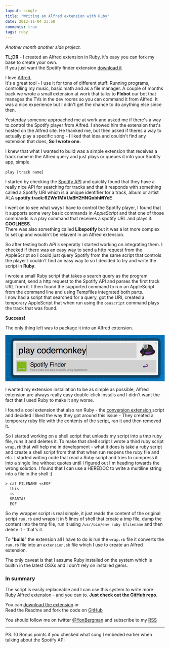 ```yaml
---
layout: single
title: "Writing an Alfred extension with Ruby"
date: 2012-11-04 23:50
comments: true
tags: ruby
---
```


*Another month another side project.*

**TL;DR** - I created an Alfred extension in Ruby, it's easy you can fork my base to create your own.  
If you just want the Spotify finder extension [download it](https://github.com/yonbergman/alfred_spotify_finder/raw/master/Spotify%20Finder.alfredextension)

<!--more-->

I love [Alfred](http://www.alfredapp.com/),  
It's a great tool - I use it for tons of different stuff: Running programs, controlling my music, basic math and as a file manager.
A couple of months back we wrote a small extension at work that talks to **Flobot** our bot that manages the TVs in the dev rooms so you can command it from Alfred. It was a nice experience but I didn't get the chance to do anything else since then.

Yesterday someone approached me at work and asked me if there's a way to control the Spotify player from Alfred. I showed him the extension that's hosted on the Alfred site. He thanked me, but then asked if theres a way to actually play a specific song - I liked that idea and couldn't find any extension that does, **So I wrote one.**

I knew that what I wanted to build was a simple extension that receives a track name in the Alfred query and just plays or queues it into your Spotify app, simple.

` play [track name] `

I started by checking the [Spotify API](https://developer.spotify.com/technologies/web-api/) and quickly found that they have a really nice API for searching for tracks and that it responds with something called a Spotify URI which is a unique identifier for a track, album or artist ALA **spotify:track:6ZWn1MVUaBH2HNQobhMYeE**

I went on to see what ways I have to control the Spotify player, I found that it supports some very basic commands in *AppleScript* and that one of those commands is a play command that receives a spotify URL and plays it.  
**COOLNESS.**  
There was also something called **Libspotify** but it was a lot more complex to set up and wouldn't be relavent in an Alfred extension.

So after testing both *API's* seperatly I started working on integrating them. I checked if there was an easy way to send a http request from the AppleScript so I could just query Spotify from the same script that controls the player I couldn't find an easy way to so I decided to try and write the script in **Ruby**.

I wrote a small Ruby script that takes a search query as the program argument, send a http request to the Spotify API and parses the first track URL from it. I then found the supported command to run an AppleScript from the command line and using Tempfiles integrated both parts.  
I now had a script that searched for a query, got the URI, created a temporary AppleScript that when run using the `osascript` command plays the track that was found.

**Success!**

The only thing left was to package it into an Alfred extension.

![](/images/posts/alfred-ruby/extension.png)

I wanted my extension installation to be as simple as possible, Alfred extension are always really easy double-click installs and I didn't want the fact that I used Ruby to make it any worse.

I found a cool extension that also ran Ruby - the [conversion extension ](http://texasexpat.net/2011/10/convert-for-alfred) script and decided I liked the way they got around this issue - They created a temporary ruby file with the contents of the script, ran it and then removed it.

So I started working on a shell script that unloads my script into a tmp ruby file, runs it and deletes it.
To make that shell script I wrote a third ruby script `wrap.rb` that will help me in development - what it does is take a ruby script and create a shell script from that that when run reopens the ruby file and etc.
I started writing code that read a Ruby script and tries to compress it into a single line without quotes until I figured out I'm heading towards the wrong solution.
I found that I can use a HEREDOC to write a multiline string into a file in the shell :)

```
> cat FILENAME <<EOF
  this  
  is
  SPARTA!  
  EOF  
```

So my wrapper script is real simple, it just reads the content of the original script `run.rb` and wraps it in 5 lines of shell that create a tmp file, dump the content into the tmp file, run it using `/usr/bin/env ruby $filename` and then delete it - that's it.

To "**build**" the extension all I have to do is run the `wrap.rb` file it converts the `run.rb` file into an `extension.sh` file which I use to create an Alfred extension.

The only caveat is that I assume Ruby installed on the system which is builtin in the latest OSXs and I don't rely on installed gems.

### In summary

The script is easily replaceable and I can use this system to write more Ruby Alfred extension - and you can to. **Just check out the [GitHub repo](https://github.com/yonbergman/alfred_spotify_finder)**.


You can [download the extension](https://github.com/yonbergman/alfred_spotify_finder/raw/master/Spotify%20Finder.alfredextension) or  
Read the Readme and fork the code on [GitHub](https://github.com/yonbergman/alfred_spotify_finder)


You should follow me on twitter [@YonBergman](http://twitter.com/yonbergman) and subscribe to my [RSS](http://feeds.feedburner.com/Yon-line)

---
PS.
10 Bonus points if you checked what song I embeded earlier when talking about the Spotify API
